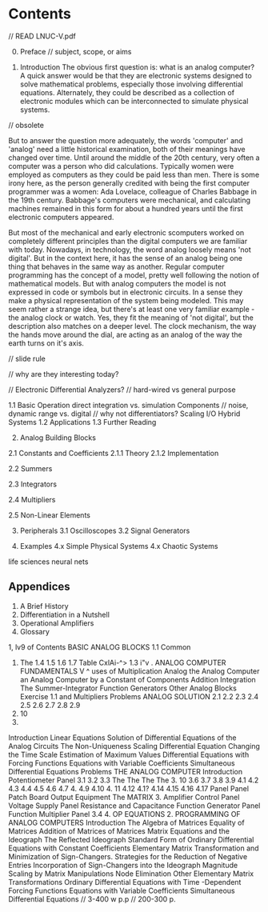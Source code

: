 # Contents

// READ LNUC-V.pdf

0. Preface
// subject, scope, or aims


1. Introduction
The obvious first question is: what is an analog computer?
A quick answer would be that they are electronic systems designed to solve mathematical problems, especially those involving differential equations. Alternately, they could be described as a collection of electronic modules which can be interconnected to simulate physical systems.

// obsolete

But to answer the question more adequately, the words 'computer' and 'analog' need a little historical examination, both of their meanings have changed over time. Until around the middle of the 20th century, very often a computer was a person who did calculations. Typically women were employed as computers as they could be paid less than men. There is some irony here, as the person generally credited with being the first computer programmer was a women: Ada Lovelace, colleague of Charles Babbage in the 19th century. Babbage's computers were mechanical, and calculating machines remained in this form for about a hundred years until the first electronic computers appeared.  

But most of the mechanical and early electronic scomputers worked on completely different principles than the digital computers we are familiar with today. Nowadays, in technology, the word analog loosely means 'not digital'. But in the context here, it has the sense of an analog being one thing that behaves in the same way as another. Regular computer programming has the concept of a model, pretty well following the notion of mathematical models. But with analog computers the model is not expressed in code or symbols but in electronic circuits. In a sense they make a physical representation of the system being modeled. This may seem rather a strange idea, but there's at least one very familiar example - the analog clock or watch. Yes, they fit the meaning of 'not digital', but the description also matches on a deeper level. The clock mechanism, the way the hands move around the dial, are acting as an analog of the way the earth turns on it's axis.

// slide rule


// why are they interesting today?

// Electronic Differential Analyzers?
// hard-wired vs general purpose


1.1 Basic Operation
direct integration vs. simulation
Components
// noise, dynamic range vs. digital
// why not differentiators?
Scaling
I/O
Hybrid Systems
1.2 Applications
1.3 Further Reading


2. Analog Building Blocks

2.1 Constants and Coefficients
2.1.1 Theory
2.1.2 Implementation

2.2 Summers

2.3 Integrators

2.4 Multipliers

2.5 Non-Linear Elements

3. Peripherals
3.1 Oscilloscopes
3.2 Signal Generators

4. Examples
4.x Simple Physical Systems
4.x Chaotic Systems

life sciences
neural nets
## Appendices

1. A Brief History
2. Differentiation in a Nutshell
3. Operational Amplifiers
4. Glossary

1,
lv9
of Contents
BASIC ANALOG BLOCKS
1.1 Common
1. The
1.4
1.5
1.6
1.7
Table
CxlAi-^>
1.3
i"v
.
ANALOG COMPUTER FUNDAMENTALS
V
^
uses
of
Multiplication
Analog
the Analog Computer
an Analog Computer
by a Constant
of
Components
Addition
Integration
The
Summer-Integrator
Function Generators
Other Analog Blocks
Exercise 1.1
and
Multipliers
Problems
ANALOG SOLUTION
2.1
2.2
2.3
2.4
2.5
2.6
2.7
2.8
2.9
2. 10
3.
Introduction
Linear Equations
Solution of Differential Equations
of the Analog Circuits
The Non-Uniqueness
Scaling
Differential Equation
Changing the Time Scale
Estimation of Maximum Values
Differential Equations with Forcing Functions
Equations with Variable Coefficients
Simultaneous Differential Equations
Problems
THE ANALOG COMPUTER
Introduction
Potentiometer Panel
3.1
3.2
3.3
The
The
The
The
3. 10
3.6
3.7
3.8
3.9
4.1
4.2
4.3
4.4
4.5
4.6
4.7
4.
4.9
4.10
4. 11
4.12
4.1?
4.14
4.15
4.16
4.17
Panel
Panel
Patch Board
Output Equipment
The
MATRIX
3.
Amplifier
Control Panel
Voltage Supply Panel
Resistance and Capacitance
Function Generator Panel
Function Multiplier Panel
3.4
4.
OP EQUATIONS
2.
PROGRAMMING OF ANALOG COMPUTERS
Introduction
The
Algebra of Matrices
Equality of Matrices
Addition of Matrices
of Matrices
Matrix Equations and the Ideograph
The Reflected Ideograph
Standard Form of Ordinary Differential Equations with
Constant Coefficients
Elementary Matrix Transformation and Minimization
of Sign-Changers.
Strategies for the Reduction of Negative Entries
Incorporation of Sign-Changers into the Ideograph
Magnitude Scaling by Matrix Manipulations
Node Elimination
Other Elementary Matrix Transformations
Ordinary Differential Equations with Time -Dependent
Forcing Functions
Equations with Variable Coefficients
Simultaneous Differential Equations
// 3-400 w p.p
// 200-300 p.
